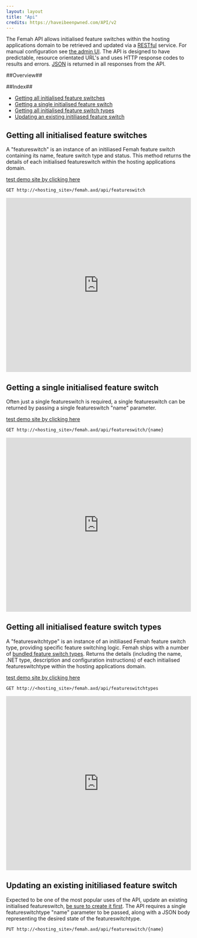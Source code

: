 ```yaml
---
layout: layout
title: "Api"
credits: https://haveibeenpwned.com/API/v2
---
```


The Femah API allows initialised feature switches within the hosting applications domain to be retrieved and updated via a [RESTful](http://en.wikipedia.org/wiki/Representational_State_Transfer) service. For manual configuration see [the admin UI](adminUi.md).
The API is designed to have predictable, resource orientated URL's and uses HTTP response codes to results and errors. [JSON](http://www.json.org/) is returned in all responses from the API. 

##Overview##

##Index##
* [Getting all initialised feature switches](#GetAllFeatureSwitches) 
* [Getting a single initialised feature switch](#GetAFeatureSwitch)
* [Getting all initialised feature switch types](#GetAllFeatureSwitchTypes)
* [Updating an existing initiliased feature switch](#UpdateAFeatureSwitch)

## <a name="GetAllFeatureSwitches"></a> Getting all initialised feature switches
A "featureswitch" is an instance of an initiliased Femah feature switch containing its name, feature switch type and status. This method returns the details of each initialised featureswitch within the hosting applications domain.

[test demo site by clicking here ](http://femah-additionator.azurewebsites.net/femah.axd/api/featureswitch)

```GET http://<hosting_site>/femah.axd/api/featureswitch```

<iframe width="100%" height="475" src="http://dotnetfiddle.net/Widget/0SWM1V" frameborder="0"></iframe>


## <a name="GetAFeatureSwitch"></a>Getting a single initialised feature switch
Often just a single featureswitch is required, a single featureswitch can be returned by passing a single featureswitch "name" parameter.

[test demo site by clicking here](http://femah-additionator.azurewebsites.net/femah.axd/api/featureswitch/ShorterText)

```GET http://<hosting_site>/femah.axd/api/featureswitch/{name}```

<iframe width="100%" height="475" src="http://dotnetfiddle.net/Widget/6hYcyU" frameborder="0"></iframe>

## <a name="GetAllFeatureSwitchTypes"></a>Getting all initialised feature switch types
A "featureswitchtype" is an instance of an initiliased Femah feature switch type, providing specific feature switching logic. Femah ships with a number of [bundled feature switch types](http://github.com/lloydstone/femah/Femah.Core/FeatureSwitchTypes).
Returns the details (including the name, .NET type, description and configuration instructions) of each initialised featureswitchtype within the hosting applications domain.

[test demo site by clicking here](http://femah-additionator.azurewebsites.net/femah.axd/api/featureswitchtypes)

```GET http://<hosting_site>/femah.axd/api/featureswitchtypes```

<iframe width="100%" height="475" src="http://dotnetfiddle.net/Widget/Vp7A7Q" frameborder="0"></iframe>

## <a name="UpdateAFeatureSwitch"></a>Updating an existing initiliased feature switch
Expected to be one of the most popular uses of the API, update an existing initialised featureswitch, [be sure to create it first](userguide.md). The API requires a single featureswitchtype "name" parameter to be passed, along with a JSON body representing the desired state of the featureswitchtype.

```PUT http://<hosting_site>/femah.axd/api/featureswitch/{name}```

